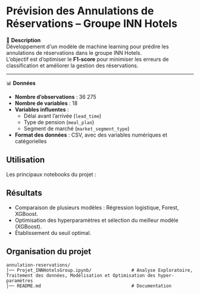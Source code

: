 # Prévision des Annulations de Réservations – Groupe INN Hotels

📌 **Description**  
Développement d'un modèle de machine learning pour prédire les annulations de réservations dans le groupe INN Hotels.  
L’objectif est d’optimiser le **F1-score** pour minimiser les erreurs de classification et améliorer la gestion des réservations.

---

📊 **Données**
- **Nombre d’observations** : 36 275
- **Nombre de variables** : 18
- **Variables influentes** :
  - Délai avant l’arrivée (`lead_time`)
  - Type de pension (`meal_plan`)
  - Segment de marché (`market_segment_type`)
- **Format des données** : CSV, avec des variables numériques et catégorielles

## Utilisation
Les principaux notebooks du projet :

## Résultats
- Comparaison de plusieurs modèles : Régression logistique, Forest, XGBoost.
- Optimisation des hyperparamètres  et sélection du meilleur modèle (XGBoost).
- Établissement du seuil optimal.

## Organisation du projet
```
annulation-reservations/
│── Projet_INNHotelsGroup.ipynb/               # Analyse Exploratoire, Traitement des données, Modélisation et Optimisation des hyper-paramètres
│── README.md                                  # Documentation
```
